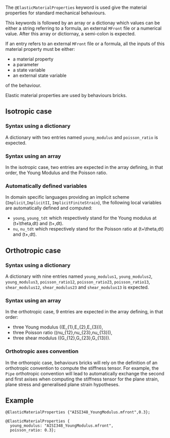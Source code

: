 The `@ElasticMaterialProperties` keyword is used give the material
properties for standard mechanical behaviours.

This keywords is followed by an array or a dictionay which values can be
either a string referring to a formula, an external `MFront` file or a
numerical value. After this array or dictiornay, a semi-colon is expected.

If an entry refers to an external `MFront` file or a formula, all the
inputs of this material property must be either:

- a material property
- a parameter
- a state variable
- an external state variable

of the behaviour.

Elastic material properties are used by behaviours bricks.

## Isotropic case

### Syntax using a dictionary

A dictionary with two entries named `young_modulus` and `poisson_ratio`
is expected.

### Syntax using an array

In the isotropic case, two entries are expected in the array defining, in that
order, the Young Modulus and the Poisson ratio.

###  Automatically defined variables

In domain specific languages providing an implicit scheme
(`Implicit`,`ImplicitII`, `ImplicitFiniteStrain`), the following local
variables are automatically defined and computed:

- `young`, `young_tdt` which respectively stand for the Young modulus
  at \(t+\theta\,dt\) and \(t+\,dt\).
- `nu`, `nu_tdt` which respectively stand for the Poisson ratio at
  \(t+\theta\,dt\) and \(t+\,dt\).

## Orthotropic case

### Syntax using a dictionary

A dictionary with nine entries named 
`young_modulus1`, `young_modulus2`, `young_modulus3`,
`poisson_ratio12`, `poisson_ratio23`, `poisson_ratio13`, 
`shear_modulus12`, `shear_modulus23` and `shear_modulus13`
is expected.

### Syntax using an array

In the orthotropic case, 9 entries are expected in the array defining,
in that order:

- three Young modulus \((E_{1},E_{2},E_{3})\),
- three Poisson ratio \((nu_{12},nu_{23},nu_{13})\),
- three shear modulus \((G_{12},G_{23},G_{13})\).

### Orthotropic axes convention

In the orthoropic case, behaviours bricks will rely on the definition
of an orthotropic convention to compute the stiffness tensor. For
example, the `Pipe` orthotropic convention will lead to automatically
exchange the second and first axises when computing the stiffness
tensor for the plane strain, plane stress and generalised plane strain
hypotheses.

## Example

~~~~ {#ElasticMaterialProperties .cpp}
@ElasticMaterialProperties {"AISI348_YoungModulus.mfront",0.3};
~~~~

~~~~ {#ElasticMaterialProperties .cpp}
@ElasticMaterialProperties {
  young_modulus: "AISI348_YoungModulus.mfront",
  poisson_ratio: 0.3};
~~~~

